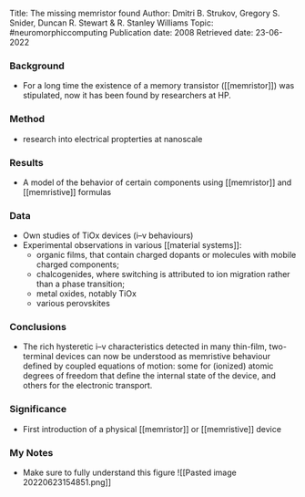 Title: The missing memristor found
Author: Dmitri B. Strukov, Gregory S. Snider, Duncan R. Stewart & R. Stanley Williams
Topic: #neuromorphiccomputing 
Publication date: 2008
Retrieved date: 23-06-2022 

### Background
- For a long time the existence of a memory transistor ([[memristor]]) was stipulated, now it has been found by researchers at HP.

### Method
- research into electrical propterties at nanoscale

### Results
- A model of the behavior of certain components using [[memristor]] and [[memristive]] formulas

### Data 
- Own studies of TiOx devices (i–v behaviours)
- Experimental observations in various [[material systems]]: 
	- organic films, that contain charged dopants or molecules with mobile charged components;
	- chalcogenides, where switching is attributed to ion migration rather than a phase transition; 
	- metal oxides, notably TiOx
	- various perovskites

### Conclusions
- The rich hysteretic i–v characteristics detected in many thin-film, two-terminal devices can now be understood as memristive behaviour defined by coupled equations of motion: some for (ionized) atomic degrees of freedom that define the internal state of the device, and others for the electronic transport.

### Significance
- First introduction of a physical [[memristor]] or [[memristive]] device

### My Notes
- Make sure to fully understand this figure ![[Pasted image 20220623154851.png]]
